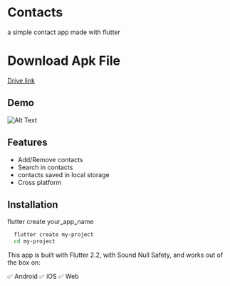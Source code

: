 
# Contacts

a simple contact app made with flutter

# Download Apk File
[Drive link](https://drive.google.com/folderview?id=1z3dVWOXvmDSeAfYXbPM4PfNZVqhOcQ1z)

## Demo

![Alt Text](https://github.com/vivek-nagar/contacts/blob/main/ezgif-4-58436f859f7b.gif)

## Features

- Add/Remove contacts
- Search in contacts
- contacts saved in local storage
- Cross platform

## Installation

flutter create your_app_name

```bash
  flutter create my-project
  cd my-project
```

This app is built with Flutter 2.2, with Sound Null Safety, and works out of the box on:

✅ Android
✅ iOS
✅ Web
